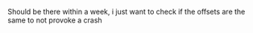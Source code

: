 Should be there within a week, i just want to check if the offsets are the same to not provoke a crash
